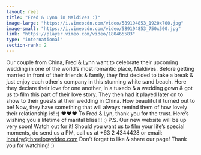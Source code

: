 ```yaml
---
layout: reel
title: "Fred & Lynn in Maldives :)"
image-large: "https://i.vimeocdn.com/video/589194853_1920x700.jpg"
image-small: "https://i.vimeocdn.com/video/589194853_750x500.jpg"
link: "https://player.vimeo.com/video/180465583"
type: "international"
section-rank: 2
---
```

Our couple from China, Fred & Lynn want to celebrate their upcoming wedding in one of the world’s most romantic place, Maldives.
Before getting married in front of their friends & family, they first decided to take a break & just enjoy each other's company in this stunning white sand beach.
Here they declare their love for one another, in a tuxedo & a wedding gown & got us to film this part of their love story. They then had it played later on to show to their guests at their wedding in China.
How beautiful it turned out to be! Now, they have something that will always remind them of how lovely their relationship is! :) ♥♥♥
To Fred & Lyn, thank you for the trust. Here’s wishing you a lifetime of marital bliss!!! :)
P.S. Our new website will be up very soon! Watch out for it!
Should you want us to film your life’s special moments, do send us a PM, call us at +63 2 4344428 or email: inquiry@threelogyvideo.com
Don’t forget to like & share our page! Thank you for watching! :)
